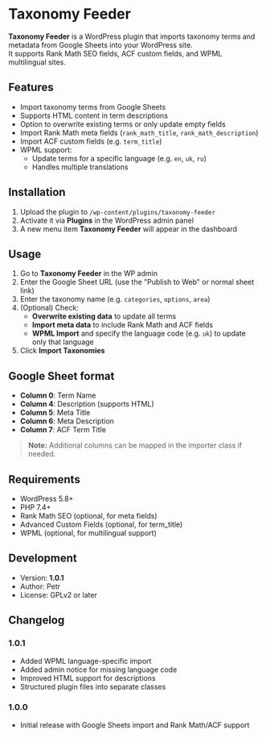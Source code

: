 # Taxonomy Feeder

**Taxonomy Feeder** is a WordPress plugin that imports taxonomy terms and metadata from Google Sheets into your WordPress site.  
It supports Rank Math SEO fields, ACF custom fields, and WPML multilingual sites.

## Features
- Import taxonomy terms from Google Sheets
- Supports HTML content in term descriptions
- Option to overwrite existing terms or only update empty fields
- Import Rank Math meta fields (`rank_math_title`, `rank_math_description`)
- Import ACF custom fields (e.g. `term_title`)
- WPML support:
    - Update terms for a specific language (e.g. `en`, `uk`, `ru`)
    - Handles multiple translations

## Installation
1. Upload the plugin to `/wp-content/plugins/taxonomy-feeder`
2. Activate it via **Plugins** in the WordPress admin panel
3. A new menu item **Taxonomy Feeder** will appear in the dashboard

## Usage
1. Go to **Taxonomy Feeder** in the WP admin
2. Enter the Google Sheet URL (use the "Publish to Web" or normal sheet link)
3. Enter the taxonomy name (e.g. `categories`, `options`, `area`)
4. (Optional) Check:
    - **Overwrite existing data** to update all terms
    - **Import meta data** to include Rank Math and ACF fields
    - **WPML Import** and specify the language code (e.g. `uk`) to update only that language
5. Click **Import Taxonomies**

## Google Sheet format
- **Column 0**: Term Name
- **Column 4**: Description (supports HTML)
- **Column 5**: Meta Title
- **Column 6**: Meta Description
- **Column 7**: ACF Term Title

> **Note:** Additional columns can be mapped in the importer class if needed.

## Requirements
- WordPress 5.8+
- PHP 7.4+
- Rank Math SEO (optional, for meta fields)
- Advanced Custom Fields (optional, for term_title)
- WPML (optional, for multilingual support)

## Development
- Version: **1.0.1**
- Author: Petr
- License: GPLv2 or later

## Changelog
### 1.0.1
- Added WPML language-specific import
- Added admin notice for missing language code
- Improved HTML support for descriptions
- Structured plugin files into separate classes

### 1.0.0
- Initial release with Google Sheets import and Rank Math/ACF support
